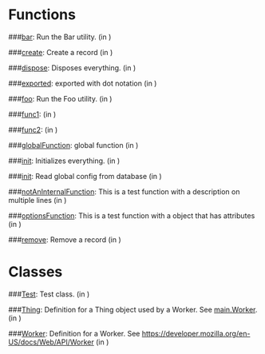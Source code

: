Functions
=========


###[bar]():
Run the Bar utility. (in []())



###[create]():
Create a record (in []())



###[dispose]():
Disposes everything. (in []())



###[exported]():
exported with dot notation (in []())



###[foo]():
Run the Foo utility. (in []())



###[func1]():
 (in []())



###[func2]():
 (in []())



###[globalFunction]():
global function (in []())



###[init]():
Initializes everything. (in []())



###[init]():
Read global config from database (in []())



###[notAnInternalFunction]():
This is a test function
  with a description on multiple lines (in []())



###[optionsFunction]():
This is a test function
  with a object that has attributes (in []())



###[remove]():
Remove a record (in []())





Classes
=======


###[Test]():
Test class. (in []())

###[Thing]():
Definition for a Thing object used by a Worker.  See [main.Worker](#main.worker). (in []())

###[Worker]():
Definition for a Worker. See [https:&#x2F;&#x2F;developer.mozilla.org&#x2F;en-US&#x2F;docs&#x2F;Web&#x2F;API&#x2F;Worker](https:&#x2F;&#x2F;developer.mozilla.org&#x2F;en-US&#x2F;docs&#x2F;Web&#x2F;API&#x2F;Worker) (in []())


